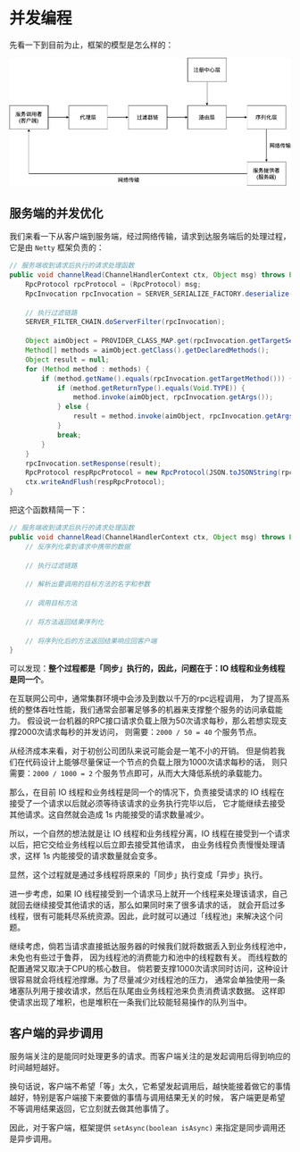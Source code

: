 # 并发编程

先看一下到目前为止，框架的模型是怎么样的：

![](./images/到并发编程为止的框架模型.png)

## 服务端的并发优化

我们来看一下从客户端到服务端，经过网络传输，请求到达服务端后的处理过程，它是由 `Netty` 框架负责的：

```java
// 服务端收到请求后执行的请求处理函数
public void channelRead(ChannelHandlerContext ctx, Object msg) throws Exception {
    RpcProtocol rpcProtocol = (RpcProtocol) msg;
    RpcInvocation rpcInvocation = SERVER_SERIALIZE_FACTORY.deserialize(rpcProtocol.getContent(), RpcInvocation.class);

    // 执行过滤链路
    SERVER_FILTER_CHAIN.doServerFilter(rpcInvocation);

    Object aimObject = PROVIDER_CLASS_MAP.get(rpcInvocation.getTargetServiceName());
    Method[] methods = aimObject.getClass().getDeclaredMethods();
    Object result = null;
    for (Method method : methods) {
        if (method.getName().equals(rpcInvocation.getTargetMethod())) {
            if (method.getReturnType().equals(Void.TYPE)) {
                method.invoke(aimObject, rpcInvocation.getArgs());
            } else {
                result = method.invoke(aimObject, rpcInvocation.getArgs());
            }
            break;
        }
    }
    rpcInvocation.setResponse(result);
    RpcProtocol respRpcProtocol = new RpcProtocol(JSON.toJSONString(rpcInvocation).getBytes());
    ctx.writeAndFlush(respRpcProtocol);
}
```

把这个函数精简一下：

```java
// 服务端收到请求后执行的请求处理函数
public void channelRead(ChannelHandlerContext ctx, Object msg) throws Exception {
    // 反序列化拿到请求中携带的数据

    // 执行过滤链路

    // 解析出要调用的目标方法的名字和参数
    
    // 调用目标方法
        
    // 将方法返回结果序列化
    
    // 将序列化后的方法返回结果响应回客户端
}
```

可以发现：**整个过程都是「同步」执行的，因此，问题在于：IO 线程和业务线程是同一个**。

在互联网公司中，通常集群环境中会涉及到数以千万的rpc远程调用，
为了提高系统的整体吞吐性能，我们通常会部署足够多的机器来支撑整个服务的访问承载能力。
假设说一台机器的RPC接口请求负载上限为50次请求每秒，那么若想实现支撑2000次请求每秒的并发访问，
则需要：`2000 / 50 = 40` 个服务节点。

从经济成本来看，对于初创公司团队来说可能会是一笔不小的开销。
但是倘若我们在代码设计上能够尽量保证一个节点的负载上限为1000次请求每秒的话，
则只需要：`2000 / 1000 = 2` 个服务节点即可，从而大大降低系统的承载能力。

那么，在目前 IO 线程和业务线程是同一个的情况下，负责接受请求的 IO 线程在接受了一个请求以后就必须等待该请求的业务执行完毕以后，
它才能继续去接受其他请求。这自然就会造成 1s 内能接受的请求数量减少。

所以，一个自然的想法就是让 IO 线程和业务线程分离，IO 线程在接受到一个请求以后，把它交给业务线程以后立即去接受其他请求，
由业务线程负责慢慢处理请求，这样 1s 内能接受的请求数量就会变多。

显然，这个过程就是通过多线程将原来的「同步」执行变成「异步」执行。

进一步考虑，如果 IO 线程接受到一个请求马上就开一个线程来处理该请求，自己就回去继续接受其他请求的话，那么如果同时来了很多请求的话，
就会开启过多线程，很有可能耗尽系统资源。因此，此时就可以通过「线程池」来解决这个问题。

继续考虑，倘若当请求直接抵达服务器的时候我们就将数据丢入到业务线程池中，未免也有些过于鲁莽，
因为线程池的消费能力和池中的线程数有关。
而线程数的配置通常又取决于CPU的核心数目。
倘若要支撑1000次请求同时访问，这种设计很容易就会将线程池撑爆。为了尽量减少对线程池的压力，
通常会单独使用一条堵塞队列用于接收请求，然后在队尾由业务线程池来负责消费请求数据。
这样即使请求出现了堆积，也是堆积在一条我们比较能轻易操作的队列当中。

## 客户端的异步调用

服务端关注的是能同时处理更多的请求。而客户端关注的是发起调用后得到响应的时间越短越好。

换句话说，客户端不希望「等」太久，它希望发起调用后，越快能接着做它的事情越好，特别是客户端接下来要做的事情与调用结果无关的时候，
客户端更是希望不等调用结果返回，它立刻就去做其他事情了。

因此，对于客户端，框架提供 `setAsync(boolean isAsync)` 来指定是同步调用还是异步调用。